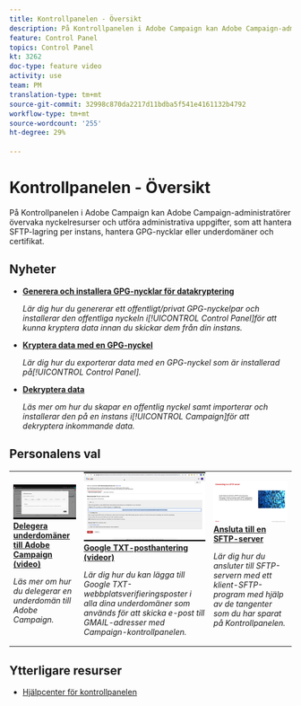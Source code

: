 ```yaml
---
title: Kontrollpanelen - Översikt
description: På Kontrollpanelen i Adobe Campaign kan Adobe Campaign-administratörer övervaka nyckelresurser och utföra administrativa uppgifter, som att hantera SFTP-lagring per instans, hantera GPG-nycklar eller underdomäner och certifikat.
feature: Control Panel
topics: Control Panel
kt: 3262
doc-type: feature video
activity: use
team: PM
translation-type: tm+mt
source-git-commit: 32998c870da2217d11bdba5f541e4161132b4792
workflow-type: tm+mt
source-wordcount: '255'
ht-degree: 29%

---
```


# Kontrollpanelen - Översikt

På Kontrollpanelen i Adobe Campaign kan Adobe Campaign-administratörer övervaka nyckelresurser och utföra administrativa uppgifter, som att hantera SFTP-lagring per instans, hantera GPG-nycklar eller underdomäner och certifikat.

## Nyheter

* **[Generera och installera GPG-nycklar för datakryptering](/help/control-panel-tutorials/instance-settings/gpg-key-management/generating-and-installing-gpg-keys-for-data-encryption.md)**

   *Lär dig hur du genererar ett offentligt/privat GPG-nyckelpar och installerar den offentliga nyckeln i[!UICONTROL Control Panel]för att kunna kryptera data innan du skickar dem från din instans.*

* **[Kryptera data med en GPG-nyckel](/help/control-panel-tutorials/instance-settings/gpg-key-management/using-a-gpg-key-to-encrypt-data.md)**

   *Lär dig hur du exporterar data med en GPG-nyckel som är installerad på[!UICONTROL Control Panel].*

* **[Dekryptera data](/help/control-panel-tutorials/instance-settings/gpg-key-management/decrypting-data.md)**

   *Läs mer om hur du skapar en offentlig nyckel samt importerar och installerar den på en instans i[!UICONTROL Campaign]för att dekryptera inkommande data.*

## Personalens val

<table>
<tr>
  <td>
    <a href="./subdomains-and-certificates/subdomain-delegation.md"> 
      <img alt="Delegera underdomäner till Adobe Campaign (video)" src="./assets/31390.jpg"/>
    </a>
    <div>
      <a href="./subdomains-and-certificates/subdomain-delegation.md">
    <strong>Delegera underdomäner till Adobe Campaign (video)</strong>
    </a>
    </div>
    <p>
    <em>Läs mer om hur du delegerar en underdomän till Adobe Campaign.</em>
    <p>
  </td>
   <td>
    <a href="./subdomains-and-certificates/google-txt-record-management.md">
      <img alt="Google TXT-posthantering (videor)" src="./assets/32369.jpg" />
    </a>
    <div>
    <a href="./subdomains-and-certificates/google-txt-record-management.md">
    <strong>Google TXT-posthantering (videor)</strong>
    </a>
    </div>
    <p>
    <em> Lär dig hur du kan lägga till Google TXT-webbplatsverifieringsposter i alla dina underdomäner som används för att skicka e-post till GMAIL-adresser med Campaign-kontrollpanelen.</em>
    <p>
  </td>
  <td>
    <a href="./sftp-management/connect-to-sftp-server.md">
      <img alt="Ansluta till en SFTP-server" src="./assets/27263.jpg" />
    </a>
    <div>
      <a href="./sftp-management/connect-to-sftp-server.md">
    <strong>Ansluta till en SFTP-server</strong>
    </a>
    </div>
    <p>
    <em>Lär dig hur du ansluter till SFTP-servern med ett klient-SFTP-program med hjälp av de tangenter som du har sparat på Kontrollpanelen. </em>
    <p>
  </td>
</tr>
</table>

## Ytterligare resurser

* [Hjälpcenter för kontrollpanelen](https://docs.adobe.com/content/help/sv-SE/control-panel/using/control-panel-home.html)
